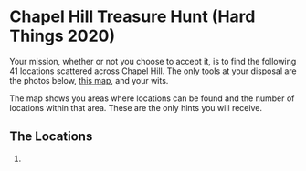 # Chapel Hill Treasure Hunt (Hard Things 2020)

Your mission, whether or not you choose to accept it, is to find the following 41 locations scattered across Chapel Hill. The only tools at your disposal are the photos below, [this map](https://www.google.com/maps/d/drive?state=%7B%22ids%22%3A%5B%221VxgI13OaASEhM_6hhqSee8EhtzAnJslO%22%5D%2C%22action%22%3A%22open%22%2C%22userId%22%3A%22115760980654666064140%22%7D&usp=sharing), and your wits. 

The map shows you areas where locations can be found and the number of locations within that area. These are the only hints you will receive.

## The Locations

1. 
